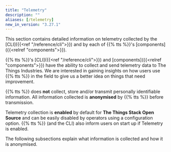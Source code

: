 ```yaml
---
title: "Telemetry"
description: ""
aliases: [/telemetry]
new_in_version: "3.27.1"
---
```


This section contains detailed information on telemetry collected by the [CLI]({{<ref "/reference/cli">}}) and by each of {{% tts %}}\'s [components]({{<relref "components">}}).

<!--more-->

{{% tts %}}'s [CLI]({{<ref "/reference/cli">}}) and [components]({{<relref "components">}}) have the ability to collect and send telemetry data to The Things Industries. We are interested in gaining insights on how users use {{% tts %}} in the field to give us a better idea on things that need improvement.

{{% tts %}} does **not** collect, store and/or transmit personally identifiable information. All information collected is **anonymised** by {{% tts %}} before transmission.

Telemetry collection is **enabled** by default for **The Things Stack Open Source** and can be easily disabled by operators using a configuration option. {{% tts %}} (and the CLI) also inform users on start up if Telemetry is enabled.

The following subsections explain what information is collected and how it is anonymised.
